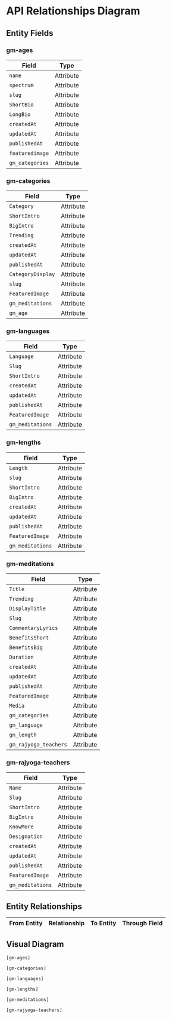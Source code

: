 # API Relationships Diagram

## Entity Fields

### gm-ages

| Field | Type |
|-------|------|
| `name` | Attribute |
| `spectrum` | Attribute |
| `slug` | Attribute |
| `ShortBio` | Attribute |
| `LongBio` | Attribute |
| `createdAt` | Attribute |
| `updatedAt` | Attribute |
| `publishedAt` | Attribute |
| `featuredimage` | Attribute |
| `gm_categories` | Attribute |

### gm-categories

| Field | Type |
|-------|------|
| `Category` | Attribute |
| `ShortIntro` | Attribute |
| `BigIntro` | Attribute |
| `Trending` | Attribute |
| `createdAt` | Attribute |
| `updatedAt` | Attribute |
| `publishedAt` | Attribute |
| `CategoryDisplay` | Attribute |
| `slug` | Attribute |
| `FeaturedImage` | Attribute |
| `gm_meditations` | Attribute |
| `gm_age` | Attribute |

### gm-languages

| Field | Type |
|-------|------|
| `Language` | Attribute |
| `Slug` | Attribute |
| `ShortIntro` | Attribute |
| `createdAt` | Attribute |
| `updatedAt` | Attribute |
| `publishedAt` | Attribute |
| `FeaturedImage` | Attribute |
| `gm_meditations` | Attribute |

### gm-lengths

| Field | Type |
|-------|------|
| `Length` | Attribute |
| `slug` | Attribute |
| `ShortIntro` | Attribute |
| `BigIntro` | Attribute |
| `createdAt` | Attribute |
| `updatedAt` | Attribute |
| `publishedAt` | Attribute |
| `FeaturedImage` | Attribute |
| `gm_meditations` | Attribute |

### gm-meditations

| Field | Type |
|-------|------|
| `Title` | Attribute |
| `Trending` | Attribute |
| `DisplayTitle` | Attribute |
| `Slug` | Attribute |
| `CommentaryLyrics` | Attribute |
| `BenefitsShort` | Attribute |
| `BenefitsBig` | Attribute |
| `Duration` | Attribute |
| `createdAt` | Attribute |
| `updatedAt` | Attribute |
| `publishedAt` | Attribute |
| `FeaturedImage` | Attribute |
| `Media` | Attribute |
| `gm_categories` | Attribute |
| `gm_language` | Attribute |
| `gm_length` | Attribute |
| `gm_rajyoga_teachers` | Attribute |

### gm-rajyoga-teachers

| Field | Type |
|-------|------|
| `Name` | Attribute |
| `Slug` | Attribute |
| `ShortIntro` | Attribute |
| `BigIntro` | Attribute |
| `KnowMore` | Attribute |
| `Designation` | Attribute |
| `createdAt` | Attribute |
| `updatedAt` | Attribute |
| `publishedAt` | Attribute |
| `FeaturedImage` | Attribute |
| `gm_meditations` | Attribute |

## Entity Relationships

| From Entity | Relationship | To Entity | Through Field |
|-------------|--------------|-----------|---------------|

## Visual Diagram

```
[gm-ages]

[gm-categories]

[gm-languages]

[gm-lengths]

[gm-meditations]

[gm-rajyoga-teachers]

```
